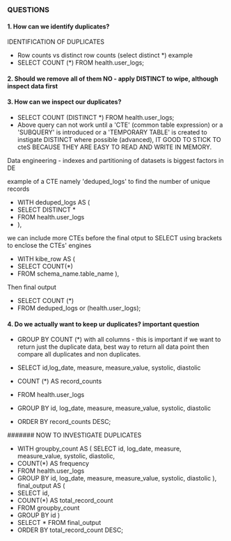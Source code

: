 ### QUESTIONS
#### 1. How can we identify duplicates?
IDENTIFICATION OF DUPLICATES
- Row counts vs distinct row counts (select distinct *)
example 
- SELECT COUNT (*) FROM health.user_logs;

#### 2. Should we remove all of them NO - apply DISTINCT to wipe, although inspect data first
#### 3. How can we inspect our duplicates? 
- SELECT COUNT (DISTINCT *) FROM health.user_logs; 
- Above query can not work until a 'CTE' (common table expression) or a 'SUBQUERY' is introduced or a 'TEMPORARY TABLE' is created to instigate DISTINCT where possible (advanced), IT GOOD TO STICK TO cteS BECAUSE THEY ARE EASY TO READ AND WRITE IN MEMORY.


Data engineering - indexes and partitioning of datasets is biggest factors in DE

example of a CTE namely 'deduped_logs' to find the number of unique records

- WITH deduped_logs AS (
- SELECT DISTINCT *
- FROM health.user_logs
- ),

we can include more CTEs before the final otput to SELECT using brackets to enclose the CTEs' engines
- WITH kibe_row AS (
- SELECT COUNT(*)
- FROM schema_name.table_name
),

Then 
final output
- SELECT COUNT (*)
- FROM deduped_logs or (health.user_logs);


#### 4. Do we actually want to keep ur duplicates? important question
- GROUP BY COUNT (*) with all columns - this is important if we want to return just the duplicate data,
best way to return all data point then compare all duplicates and non duplicates.

- SELECT id,log_date, measure, measure_value, systolic, diastolic
- COUNT (*) AS record_counts
- FROM health.user_logs
- GROUP BY id, log_date, measure, measure_value, systolic, diastolic
- ORDER BY record_counts DESC;

####### NOW TO INVESTIGATE DUPLICATES
- WITH groupby_count AS (
SELECT 
id,
log_date, 
measure, 
measure_value, 
systolic, 
diastolic,
- COUNT(*) AS frequency
- FROM health.user_logs
- GROUP BY 
id, 
log_date, 
measure, 
measure_value, 
systolic, 
diastolic
),
final_output AS (
- SELECT
id, 
- COUNT(*) AS total_record_count
- FROM groupby_count
- GROUP BY id
) 
- SELECT * FROM final_output
- ORDER BY total_record_count DESC;

